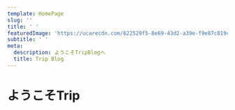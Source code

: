 ```yaml
---
template: HomePage
slug: ''
title: ' '
featuredImage: 'https://ucarecdn.com/622529f5-8e69-43d2-a39e-f9e87c819c5d/'
subtitle: ' '
meta:
  description: ようこそTripBlogへ
  title: Trip Blog
---
```


# ようこそTrip

